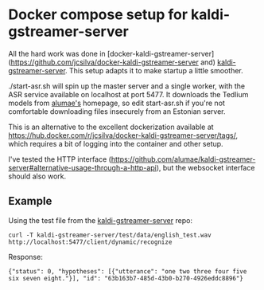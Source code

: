 # Docker compose setup for kaldi-gstreamer-server

All the hard work was done in [docker-kaldi-gstreamer-server](https://github.com/jcsilva/docker-kaldi-gstreamer-server and)
[kaldi-gstreamer-server](https://github.com/alumae/kaldi-gstreamer-server). This
setup adapts it to make startup a little smoother.

./start-asr.sh will spin up the master server and a single worker, with the ASR
service available on localhost at port 5477. It downloads the Tedlium models from
[alumae's](https://github.com/alumae) homepage, so edit start-asr.sh if you're not comfortable downloading
files insecurely from an Estonian server.

This is an alternative to the excellent dockerization available at
https://hub.docker.com/r/jcsilva/docker-kaldi-gstreamer-server/tags/,
which requires a bit of logging into the container and other setup.

I've tested the HTTP interface (https://github.com/alumae/kaldi-gstreamer-server#alternative-usage-through-a-http-api),
but the websocket interface should also work.

## Example

Using the test file from the [kaldi-gstreamer-server](https://github.com/alumae/kaldi-gstreamer-server)
repo:
```
curl -T kaldi-gstreamer-server/test/data/english_test.wav http://localhost:5477/client/dynamic/recognize
```

Response:
```
{"status": 0, "hypotheses": [{"utterance": "one two three four five six seven eight."}], "id": "63b163b7-485d-43b0-b270-4926eddc8896"}
```
